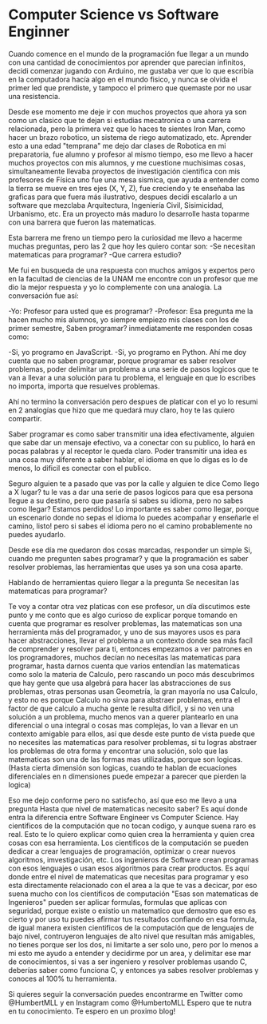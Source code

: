 # Computer Science vs Software Enginner

Cuando comence en el mundo de la programación fue llegar a un mundo con una cantidad de conocimientos por aprender que parecian infinitos, decidi comenzar jugando con Arduino, me gustaba ver que lo que escribía en la computadora hacía algo en el mundo fisico, y nunca se olvida el primer led que prendiste, y tampoco el primero que quemaste por no usar una resistencia.

Desde ese momento me deje ir con muchos proyectos que ahora ya son como un clasico que te dejan si estudias mecatronica o una carrera relacionada, pero la primera vez que lo haces te sientes Iron Man,  como hacer un brazo robotico, un sistema de riego automatizado, etc. Aprender esto a una edad "temprana" me dejo dar clases de Robotica en mi preparatoria, fue alumno y profesor al mismo tiempo, eso me llevo a hacer muchos proyectos con mis alumnos, y me cuestione muchisimas cosas, simultaneamente llevaba proyectos de investigación cientifica con mis profesores de Física uno fue una mesa sismica, que ayuda a entender como la tierra se mueve en tres ejes (X, Y, Z), fue creciendo y te enseñaba las graficas para que fuera más ilustrativo, despues decidi escalarlo a un software que mezclaba Arquitectura, Ingeniería Civil, Sisimicidad, Urbanismo, etc. Era un proyecto más maduro lo desarrolle hasta toparme con una barrera que fueron las matematicas. 

Esta barrera me freno un tiempo pero la curiosidad me llevo a hacerme muchas preguntas, pero las 2 que hoy les quiero contar son:
-Se necesitan matematicas para programar?
-Que carrera estudio? 

Me fui en busqueda de una respuesta con muchos amigos y expertos pero en la facultad de ciencias de la UNAM me encontre con un profesor que me dio la mejor respuesta y yo lo complemente con una analogía. La conversación fue así:

-Yo: Profesor para usted que es programar?
-Profesor: Esa pregunta me la hacen mucho mis alumnos, yo siempre empiezo mis clases con los de primer semestre, Saben programar? inmediatamente me responden cosas como:

 -Si, yo programo en JavaScript.
 -Si, yo programo en Python.
Ahí me doy cuenta que no saben programar, porque programar es saber resolver problemas, poder delimitar un problema a una serie de pasos logicos que te van a llevar a una solución para tu problema, el lenguaje en que lo escribes no importa, importa que resuelves problemas.

Ahí no termino la conversación pero despues de platicar con el yo lo resumi en 2 analogías que hizo que me quedará muy claro, hoy te las quiero compartir.

Saber programar es como saber transmitir una idea efectivamente, alguien que sabe dar un mensaje efectivo, va a conectar con su publico, lo hará en pocas palabras y al receptor le queda claro.
Poder transmitir una idea es una cosa muy diferente a saber hablar, el idioma en que lo digas es lo de menos, lo dificil es conectar con el publico.

Seguro alguien te a pasado que vas por la calle y alguien te dice Como llego a X lugar? tu le vas a dar una serie de pasos logicos para que esa persona llegue a su destino, pero que pasaría si sabes su idioma, pero no sabes como llegar? Estamos perdidos! Lo importante es saber como llegar, porque un escenario donde no sepas el idioma lo puedes acompañar y enseñarle el camino, listo! pero si sabes el idioma pero no el camino probablemente no puedes ayudarlo.

Desde ese día me quedaron dos cosas marcadas, responder un simple Si, cuando me pregunten sabes programar? y que la programación es saber resolver problemas, las herramientas que uses ya son una cosa aparte.

Hablando de herramientas quiero llegar a la pregunta Se necesitan las matematicas para programar?

Te voy a contar otra vez platicas con ese profesor, un día discutimos este punto y me conto que es algo curioso de explicar porque tomando en cuenta que programar es resolver problemas, las matematicas son una herramienta más del programador, y uno de sus mayores usos es para hacer abstracciones, llevar el problema a un contexto donde sea más facíl de comprender y resolver para ti, entonces empezamos a ver patrones en los programadores, muchos decían no necesitas las matematicas para programar, hasta darnos cuenta que varios entendían las matematicas como solo la materia de Calculo, pero rascando un poco más descubrimos que hay gente que usa algebrá para hacer las abstracciones de sus problemas, otras personas usan Geometría, la gran mayoría no usa Calculo, y esto no es porque Calculo no sirva para abstraer problemas, entra el factor de que calculo a mucha gente le resulta dificil, y si no ven una solución a un problema, mucho menos van a querer plantearlo en una diferencial o una integral o cosas mas complejas, lo van a llevar en un contexto amigable para ellos, así que desde este punto de vista puede que no necesites las matematicas para resolver problemas, si tu logras abstraer los problemas de otra forma y encontrar una solución, solo que las matematicas son una de las formas mas utilizadas, porque son logicas.(Hasta cierta dimensión son logicas, cuando te hablan de ecuaciones diferenciales en n dimensiones puede empezar a parecer que pierden la logica)

Eso me dejo conforme pero no satisfecho, así que eso me llevo a una pregunta Hasta que nivel de matematicas necesito saber? Es aquí donde entra la diferencia entre Software Engineer vs Computer Science. 
Hay cientificos de la computación que no tocan codigo, y aunque suena raro es real.
Esto te lo quiero explicar como quien crea la herramienta y quien crea cosas con esa herramienta.
Los cientificos de la computación se pueden dedicar a crear lenguajes de programación, optimizar o crear nuevos algoritmos, imvestigación, etc.
Los ingenieros de Software crean programas con esos lenguajes o usan esos algoritmos para crear productos.
Es aquí donde entre el nivel de matematicas que necesitas para programar y eso esta directamente relacionado con el area a la que te vas a decicar, por eso suena mucho con los cientificos de computación "Esas son matematicas de Ingenieros" pueden ser aplicar formulas, formulas que aplicas con seguridad, porque existe o existio un matematico que demostro que eso es cierto y por uso tu puedes afirmar tus resultados confiando en esa formula, de igual manera existen cientificos de la computación que de lenguajes de bajo nivel, contruyeron lenguajes de alto nivel que resultan más amigables, no tienes porque ser los dos, ni limitarte a ser solo uno, pero por lo menos a mi esto me ayudo a entender y decidirme por un area, y delimitar ese mar de conocimientos, si vas a ser ingeniero y resolver problemas usando C, deberías saber como funciona C, y entonces ya sabes resolver problemas y conoces al 100% tu herramienta.


Si quieres seguir la conversación puedes encontrarme en Twitter como @HumbertMLL y en Instagram como @HumbertoMLL
Espero que te nutra en tu conocimiento.
Te espero en un proximo blog! 